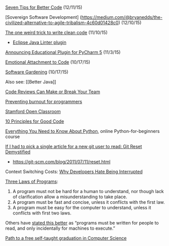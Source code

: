 [Seven Tips for Better Code](http://alesnosek.com/blog/2015/06/06/seven-tips-for-better-code/) (12/11/15)

[Sovereign Software Development] (https://medium.com/@bryanedds/the-civilized-alternative-to-agile-tribalism-4c60d01428c0) (12/10/15)

[The one weird trick to write clean code](http://www.hugotunius.se/clean-code/code/ci/2015/11/09/the-one-weird-trick-to-write-clean-code.html) (11/10/15)
* [Eclipse Java Linter plugin](https://www.google.com/search?q=linter+for+java&ie=utf-8&oe=utf-8#q=linter+java+eclipse)

[Announcing Educational Plugin for PyCharm 5](http://blog.jetbrains.com/pycharm/2015/11/announcing-educational-plugin-for-pycharm-5/?utm_source=feedburner&utm_medium=feed&utm_campaign=Feed%3A+Pycharm+%28JetBrains+PyCharm+Blog%29) (11/3/15)

[Emotional Attachment to Code](http://www.codereadability.com/emotional-attachment-to-code/) (10/17/15)

[Software Gardening](http://alecmunro.blogspot.com/2015/10/software-gardening-in-practice.html) (10/17/15)

Also see: [[Better Java]]

[Code Reviews Can Make or Break Your Team](https://medium.com/swlh/code-reviews-can-make-or-break-your-team-a3cfdcc15de1)

[Preventing burnout for programmers](https://medium.com/@karolisram/preventing-burnout-for-programmers-12b4968adbaa)

[Stamford Open Classroom](http://openclassroom.stanford.edu/MainFolder/HomePage.php)

[10 Principles for Good Code](http://blog.d3in.org/post/130288777151/10-principles-for-good-code)

[Everything You Need to Know About Python](http://academy.ehacking.net/courses/python-and-python-django-for-beginners-2-course-package/), online Python-for-beginners course

[If I had to pick a single article for a new git user to read: Git Reset Demystified](https://www.reddit.com/r/programming/comments/3mp5ok/if_i_had_to_pick_a_single_article_for_a_new_git/)
* https://git-scm.com/blog/2011/07/11/reset.html

Context Switching Costs: [Why Developers Hate Being Interrupted](http://thetomorrowlab.com/2015/01/why-developers-hate-being-interrupted/)

[Three Laws of Programs](http://jeremymikkola.com/posts/2015_08_28_warming_up_to_go.html):
  1. A program must not be hard for a human to understand, nor though lack of clarification allow a misunderstanding to take place.
  2. A program must be fast and concise, unless it conflicts with the first law.
  3. A program must be easy for the computer to understand, unless it conflicts with first two laws.

  Others have [stated this better](https://mitpress.mit.edu/sicp/front/node3.html) as “programs must be written for people to read, and only incidentally for machines to execute.”

[Path to a free self-taught graduation in Computer Science](https://github.com/open-source-society/computer-science-and-engineering)